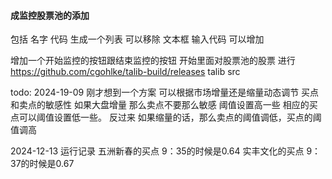 #### 成监控股票池的添加
包括 名字 代码 
生成一个列表 
可以移除
文本框 输入代码 可以增加

增加一个开始监控的按钮跟结束监控的按钮
开始里面对股票池的股票 进行
https://github.com/cgohlke/talib-build/releases talib src

todo:
2024-19-09
刚才想到一个方案 可以根据市场增量还是缩量动态调节 买点和卖点的敏感性 
如果大盘增量 那么卖点不要那么敏感 阈值设置高一些 相应的买点可以阈值设置低一些。
反过来 如果缩量的话，那么卖点的阈值调低，买点的阈值调高 

2024-12-13 运行记录
五洲新春的买点 9：35的时候是0.64
实丰文化的买点 9：37的时候是0.67
